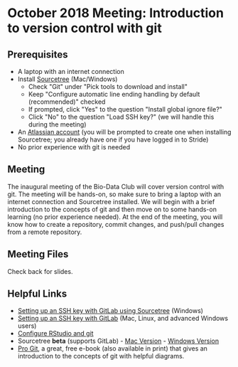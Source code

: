 # October 2018 Meeting: Introduction to version control with git

## Prerequisites
* A laptop with an internet connection
* Install [Sourcetree](https://www.sourcetreeapp.com/) (Mac/Windows)
    * Check "Git" under "Pick tools to download and install"
    * Keep "Configure automatic line ending handling by default (recommended)" checked
    * If prompted, click "Yes" to the question "Install global ignore file?" 
    * Click "No" to the question "Load SSH key?" (we will handle this during the meeting)
* An [Atlassian account](https://id.atlassian.com/signup) (you will be prompted to create one when installing Sourcetree; you already have one if you have logged in to Stride)
* No prior experience with git is needed

## Meeting
The inaugural meeting of the Bio-Data Club will cover version control with git. The meeting will be hands-on, so make sure to bring a laptop with an internet connection and Sourcetree installed. We will begin with a brief introduction to the concepts of git and then move on to some hands-on learning (no prior experience needed). At the end of the meeting, you will know how to create a repository, commit changes, and push/pull changes from a remote repository. 

## Meeting Files  
Check back for slides.

## Helpful Links
* [Setting up an SSH key with GitLab using Sourcetree](https://confluence.atlassian.com/sourcetreekb/generate-and-load-ssh-keys-into-sourcetree-with-putty-790629663.html) (Windows)
* [Setting up an SSH key with GitLab](https://docs.gitlab.com/ee/ssh/) (Mac, Linux, and advanced Windows users)
* [Configure RStudio and git](https://support.rstudio.com/hc/en-us/articles/200532077-Version-Control-with-Git-and-SVN)
* Sourcetree **beta** (supports GitLab) - [Mac Version](https://bitbucket.org/atlassianlabs/sourcetree-betas/downloads/OSX_Beta_Latest.zip) - [Windows Version](https://bitbucket.org/atlassianlabs/sourcetree-betas/downloads/SourceTreeSetup-3.0.5-beta-2178.exe)
* [Pro Git](https://git-scm.com/book/en/v2), a great, free e-book (also available in print) that gives an introduction to the concepts of git with helpful diagrams.
